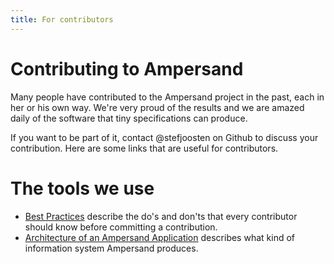 ```yaml
---
title: For contributors
---
```


# Contributing to Ampersand

Many people have contributed to the Ampersand project in the past,
each in her or his own way.
We're very proud of the results and we are amazed daily of the software that tiny specifications can produce.

If you want to be part of it, contact @stefjoosten on Github to discuss your contribution.
Here are some links that are useful for contributors.

# The tools we use

- [Best Practices](../guides/best-practices) describe the do's and don'ts that every contributor should know before committing a contribution.
- [Architecture of an Ampersand Application](../reference-material/architecture-of-an-ampersand-application) describes what kind of information system Ampersand produces.

